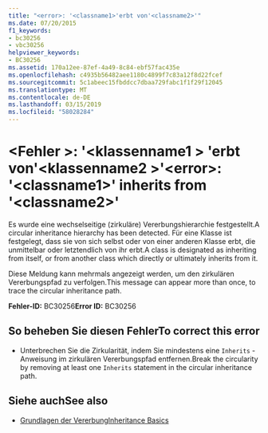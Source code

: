```yaml
---
title: "<error>: '<classname1>'erbt von'<classname2>'"
ms.date: 07/20/2015
f1_keywords:
- bc30256
- vbc30256
helpviewer_keywords:
- BC30256
ms.assetid: 170a12ee-87ef-4a49-8c84-ebf57fac435e
ms.openlocfilehash: c4935b56482aee1180c4899f7c83a12f8d22fcef
ms.sourcegitcommit: 5c1abeec15fbddcc7dbaa729fabc1f1f29f12045
ms.translationtype: MT
ms.contentlocale: de-DE
ms.lasthandoff: 03/15/2019
ms.locfileid: "58028284"
---
```

# <a name="error-classname1-inherits-from-classname2"></a><span data-ttu-id="c0783-102">\<Fehler >: '\<klassenname1 > 'erbt von'\<klassenname2 >'</span><span class="sxs-lookup"><span data-stu-id="c0783-102">\<error>: '\<classname1>' inherits from '\<classname2>'</span></span>
<span data-ttu-id="c0783-103">Es wurde eine wechselseitige (zirkuläre) Vererbungshierarchie festgestellt.</span><span class="sxs-lookup"><span data-stu-id="c0783-103">A circular inheritance hierarchy has been detected.</span></span> <span data-ttu-id="c0783-104">Für eine Klasse ist festgelegt, dass sie von sich selbst oder von einer anderen Klasse erbt, die unmittelbar oder letztendlich von ihr erbt.</span><span class="sxs-lookup"><span data-stu-id="c0783-104">A class is designated as inheriting from itself, or from another class which directly or ultimately inherits from it.</span></span>  
  
 <span data-ttu-id="c0783-105">Diese Meldung kann mehrmals angezeigt werden, um den zirkulären Vererbungspfad zu verfolgen.</span><span class="sxs-lookup"><span data-stu-id="c0783-105">This message can appear more than once, to trace the circular inheritance path.</span></span>  
  
 <span data-ttu-id="c0783-106">**Fehler-ID:** BC30256</span><span class="sxs-lookup"><span data-stu-id="c0783-106">**Error ID:** BC30256</span></span>  
  
## <a name="to-correct-this-error"></a><span data-ttu-id="c0783-107">So beheben Sie diesen Fehler</span><span class="sxs-lookup"><span data-stu-id="c0783-107">To correct this error</span></span>  
  
-   <span data-ttu-id="c0783-108">Unterbrechen Sie die Zirkularität, indem Sie mindestens eine `Inherits` -Anweisung im zirkulären Vererbungspfad entfernen.</span><span class="sxs-lookup"><span data-stu-id="c0783-108">Break the circularity by removing at least one `Inherits` statement in the circular inheritance path.</span></span>  
  
## <a name="see-also"></a><span data-ttu-id="c0783-109">Siehe auch</span><span class="sxs-lookup"><span data-stu-id="c0783-109">See also</span></span>

- [<span data-ttu-id="c0783-110">Grundlagen der Vererbung</span><span class="sxs-lookup"><span data-stu-id="c0783-110">Inheritance Basics</span></span>](../../visual-basic/programming-guide/language-features/objects-and-classes/inheritance-basics.md)
